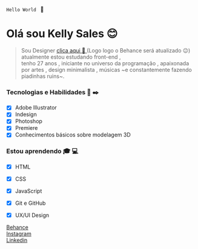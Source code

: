 `Hello World ` :wave:
# Olá sou Kelly Sales :blush:
> Sou Designer [clica aqui :link: ](https://www.behance.net/Kellysalesv) (Logo logo o Behance será atualizado :wink:) atualmente estou estudando front-end , <br>
> tenho 27 anos , iniciante no universo da programação , apaixonada por artes , design minimalista ,
> músicas ~e constantemente fazendo piadinhas ruins~. 

### Tecnologias e Habilidades  :art: :black_nib:
- [x] Adobe Illustrator
- [x] Indesign 
- [x] Photoshop
- [x] Premiere
- [x] Conhecimentos básicos sobre modelagem 3D

### Estou aprendendo :mortar_board: :computer:
- [x] HTML
- [x] CSS
- [x] JavaScript
- [x] Git e GitHub
- [x] UX/UI Design


[Behance](https://www.behance.net/Kellysalesv) <br>
[Instagram](https://www.instagram.com/kellysalesv/)<br>
[Linkedin](https://www.linkedin.com/in/kellysalesv/)<br>

